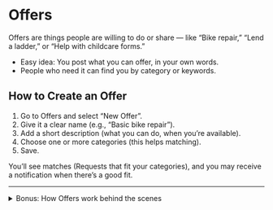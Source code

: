 # Offers

Offers are things people are willing to do or share — like “Bike repair,” “Lend a ladder,” or “Help with childcare forms.”

- Easy idea: You post what you can offer, in your own words.
- People who need it can find you by category or keywords.

## How to Create an Offer

1. Go to Offers and select “New Offer”.
2. Give it a clear name (e.g., “Basic bike repair”).
3. Add a short description (what you can do, when you’re available).
4. Choose one or more categories (this helps matching).
5. Save.

You’ll see matches (Requests that fit your categories), and you may receive a notification when there’s a good fit.

---

<details>
<summary>Bonus: How Offers work behind the scenes</summary>

- Offers must include:
  - Name (translated behind the scenes so it works in multiple languages).
  - Description (rich text supported).
  - At least one Category (for matching).
  - A creator (the person who posted it).
- Status values: `open` or `closed`.
- Search & Filters (on the Offers page):
  - Search by keywords (title, description, and category names).
  - Filter by categories.
  - Filter by status (open/closed).
  - Sort by newest or oldest.
- Matching:
  - Your Offer is checked against Requests with overlapping categories and compatible targets.
  - Both sides are notified of a match.
- Privacy & Access:
  - Listings are shown to signed‑in users according to platform rules.
</details>


